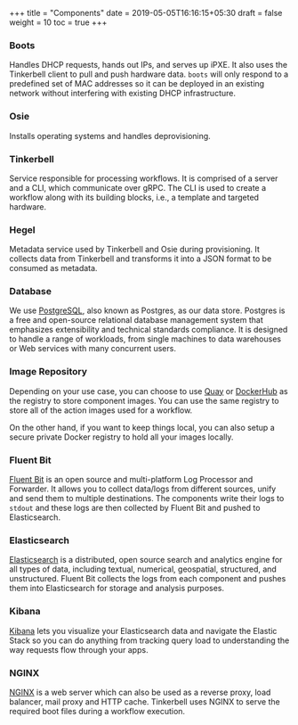 +++
title = "Components"
date = 2019-05-05T16:16:15+05:30
draft = false
weight = 10
toc = true
+++

### Boots

Handles DHCP requests, hands out IPs, and serves up iPXE.
It also uses the Tinkerbell client to pull and push hardware data.
`boots` will only respond to a predefined set of MAC addresses so it can be deployed in an existing network without interfering with existing DHCP infrastructure.

### Osie

Installs operating systems and handles deprovisioning.

### Tinkerbell

Service responsible for processing workflows.
It is comprised of a server and a CLI, which communicate over gRPC.
The CLI is used to create a workflow along with its building blocks, i.e., a template and targeted hardware.

### Hegel

Metadata service used by Tinkerbell and Osie during provisioning.
It collects data from Tinkerbell and transforms it into a JSON format to be consumed as metadata.

### Database

We use [PostgreSQL](https://www.postgresql.org/), also known as Postgres, as our data store.
Postgres is a free and open-source relational database management system that emphasizes extensibility and technical standards compliance.
It is designed to handle a range of workloads, from single machines to data warehouses or Web services with many concurrent users.

### Image Repository

Depending on your use case, you can choose to use [Quay](https://quay.io/) or [DockerHub](https://hub.docker.com/) as the registry to store component images.
You can use the same registry to store all of the action images used for a workflow.

On the other hand, if you want to keep things local, you can also setup a secure private Docker registry to hold all your images locally.

### Fluent Bit

[Fluent Bit](https://fluentbit.io/) is an open source and multi-platform Log Processor and Forwarder.
It allows you to collect data/logs from different sources, unify and send them to multiple destinations.
The components write their logs to `stdout` and these logs are then collected by Fluent Bit and pushed to Elasticsearch.

### Elasticsearch

[Elasticsearch](https://www.elastic.co/) is a distributed, open source search and analytics engine for all types of data, including textual, numerical, geospatial, structured, and unstructured.
Fluent Bit collects the logs from each component and pushes them into Elasticsearch for storage and analysis purposes.

### Kibana

[Kibana](https://www.elastic.co/kibana) lets you visualize your Elasticsearch data and navigate the Elastic Stack so you can do anything from tracking query load to understanding the way requests flow through your apps.

### NGINX

[NGINX](https://www.nginx.com/) is a web server which can also be used as a reverse proxy, load balancer, mail proxy and HTTP cache.
Tinkerbell uses NGINX to serve the required boot files during a workflow execution.
